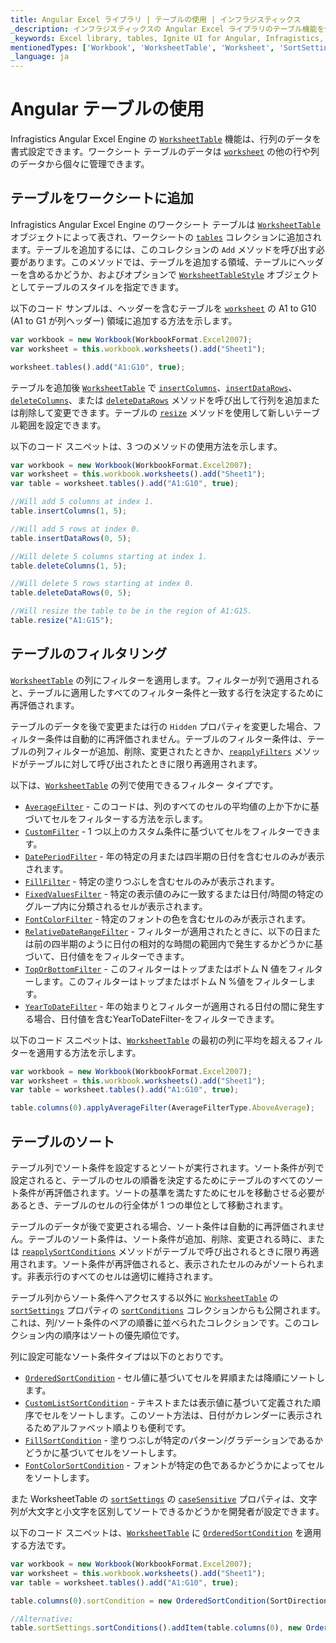 ```yaml
---
title: Angular Excel ライブラリ | テーブルの使用 | インフラジスティックス
_description: インフラジスティックスの Angular Excel ライブラリのテーブル機能を使用して、行と列のデータを書式設定します。詳細については、Ignite UI for Angular Excel のチュートリアルを参照してください。
_keywords: Excel library, tables, Ignite UI for Angular, Infragistics, Excel ライブラリ, テーブル, インフラジスティックス
mentionedTypes: ['Workbook', 'WorksheetTable', 'Worksheet', 'SortSettings']
_language: ja
---
```


# Angular テーブルの使用

Infragistics Angular Excel Engine の [`WorksheetTable`]({environment:dvApiBaseUrl}/products/ignite-ui-angular/api/docs/typescript/latest/classes/worksheettable.html) 機能は、行列のデータを書式設定できます。ワークシート テーブルのデータは [`worksheet`]({environment:dvApiBaseUrl}/products/ignite-ui-angular/api/docs/typescript/latest/classes/worksheettable.html#worksheet) の他の行や列のデータから個々に管理できます。

<!--## Demo

<div class="sample-container loading" style="height: 500px">
    <iframe id="excel-library-overview-sample-iframe" src='{environment:dvDemosBaseUrl}/excel/excel-library-working-with-tables' width="100%" height="100%" seamless frameBorder="0" onload="onXPlatSampleIframeContentLoaded(this);"></iframe>
</div>-->

<div class="divider--half"></div>

## テーブルをワークシートに追加

Infragistics Angular Excel Engine のワークシート テーブルは [`WorksheetTable`]({environment:dvApiBaseUrl}/products/ignite-ui-angular/api/docs/typescript/latest/classes/worksheettable.html) オブジェクトによって表され、ワー​​クシートの [`tables`]({environment:dvApiBaseUrl}/products/ignite-ui-angular/api/docs/typescript/latest/classes/worksheet.html#tables) コレクションに追加されます。テーブルを追加するには、このコレクションの `Add` メソッドを呼び出す必要があります。このメソッドでは、テーブルを追加する領域、テーブルにヘッダーを含めるかどうか、およびオプションで [`WorksheetTableStyle`]({environment:dvApiBaseUrl}/products/ignite-ui-angular/api/docs/typescript/latest/classes/worksheettablestyle.html) オブジェクトとしてテーブルのスタイルを指定できます。

以下のコード サンプルは、ヘッダーを含むテーブルを [`worksheet`]({environment:dvApiBaseUrl}/products/ignite-ui-angular/api/docs/typescript/latest/classes/worksheettable.html#worksheet) の A1 to G10 (A1 to G1 が列ヘッダー) 領域に追加する方法を示します。

```ts
var workbook = new Workbook(WorkbookFormat.Excel2007);
var worksheet = this.workbook.worksheets().add("Sheet1");

worksheet.tables().add("A1:G10", true);
```

テーブルを追加後 [`WorksheetTable`]({environment:dvApiBaseUrl}/products/ignite-ui-angular/api/docs/typescript/latest/classes/worksheettable.html) で [`insertColumns`]({environment:dvApiBaseUrl}/products/ignite-ui-angular/api/docs/typescript/latest/classes/worksheettable.html#insertcolumns)、[`insertDataRows`]({environment:dvApiBaseUrl}/products/ignite-ui-angular/api/docs/typescript/latest/classes/worksheettable.html#insertdatarows)、[`deleteColumns`]({environment:dvApiBaseUrl}/products/ignite-ui-angular/api/docs/typescript/latest/classes/worksheettable.html#deletecolumns)、または [`deleteDataRows`]({environment:dvApiBaseUrl}/products/ignite-ui-angular/api/docs/typescript/latest/classes/worksheettable.html#deletedatarows) メソッドを呼び出して行列を追加または削除して変更できます。テーブルの [`resize`]({environment:dvApiBaseUrl}/products/ignite-ui-angular/api/docs/typescript/latest/classes/worksheettable.html#resize) メソッドを使用して新しいテーブル範囲を設定できます。

以下のコード スニペットは、3 つのメソッドの使用方法を示します。

```ts
var workbook = new Workbook(WorkbookFormat.Excel2007);
var worksheet = this.workbook.worksheets().add("Sheet1");
var table = worksheet.tables().add("A1:G10", true);

//Will add 5 columns at index 1.
table.insertColumns(1, 5);

//Will add 5 rows at index 0.
table.insertDataRows(0, 5);

//Will delete 5 columns starting at index 1.
table.deleteColumns(1, 5);

//Will delete 5 rows starting at index 0.
table.deleteDataRows(0, 5);

//Will resize the table to be in the region of A1:G15.
table.resize("A1:G15");
```

## テーブルのフィルタリング

[`WorksheetTable`]({environment:dvApiBaseUrl}/products/ignite-ui-angular/api/docs/typescript/latest/classes/worksheettable.html) の列にフィルターを適用します。フィルターが列で適用されると、テーブルに適用したすべてのフィルター条件と一致する行を決定するために再評価されます。

テーブルのデータを後で変更または行の `Hidden` プロパティを変更した場合、フィルター条件は自動的に再評価されません。テーブルのフィルター条件は、テーブルの列フィルターが追加、削除、変更されたときか、[`reapplyFilters`]({environment:dvApiBaseUrl}/products/ignite-ui-angular/api/docs/typescript/latest/classes/worksheettable.html#reapplyfilters) メソッドがテーブルに対して呼び出されたときに限り再適用されます。

以下は、[`WorksheetTable`]({environment:dvApiBaseUrl}/products/ignite-ui-angular/api/docs/typescript/latest/classes/worksheettable.html) の列で使用できるフィルター タイプです。

-   [`AverageFilter`]({environment:dvApiBaseUrl}/products/ignite-ui-angular/api/docs/typescript/latest/classes/averagefilter.html) - このコードは、列のすべてのセルの平均値の上か下かに基づいてセルをフィルターする方法を示します。
-   [`CustomFilter`]({environment:dvApiBaseUrl}/products/ignite-ui-angular/api/docs/typescript/latest/classes/customfilter.html) - 1 つ以上のカスタム条件に基づいてセルをフィルターできます。
-   [`DatePeriodFilter`]({environment:dvApiBaseUrl}/products/ignite-ui-angular/api/docs/typescript/latest/classes/dateperiodfilter.html) - 年の特定の月または四半期の日付を含むセルのみが表示されます。
-   [`FillFilter`]({environment:dvApiBaseUrl}/products/ignite-ui-angular/api/docs/typescript/latest/classes/fillfilter.html) - 特定の塗りつぶしを含むセルのみが表示されます。
-   [`FixedValuesFilter`]({environment:dvApiBaseUrl}/products/ignite-ui-angular/api/docs/typescript/latest/classes/fixedvaluesfilter.html) - 特定の表示値のみに一致するまたは日付/時間の特定のグループ内に分類されるセルが表示されます。
-   [`FontColorFilter`]({environment:dvApiBaseUrl}/products/ignite-ui-angular/api/docs/typescript/latest/classes/fontcolorfilter.html) - 特定のフォントの色を含むセルのみが表示されます。
-   [`RelativeDateRangeFilter`]({environment:dvApiBaseUrl}/products/ignite-ui-angular/api/docs/typescript/latest/classes/relativedaterangefilter.html) - フィルターが適用されたときに、以下の日または前の四半期のように日付の相対的な時間の範囲内で発生するかどうかに基づいて、日付値ををフィルターできます。
-   [`TopOrBottomFilter`]({environment:dvApiBaseUrl}/products/ignite-ui-angular/api/docs/typescript/latest/classes/toporbottomfilter.html) - このフィルターはトップまたはボトム N 値をフィルターします。このフィルターはトップまたはボトム N %値をフィルターします。
-   [`YearToDateFilter`]({environment:dvApiBaseUrl}/products/ignite-ui-angular/api/docs/typescript/latest/classes/yeartodatefilter.html) - 年の始まりとフィルターが適用される日付の間に発生する場合、日付値を含むYearToDateFilter-をフィルターできます。

以下のコード スニペットは、[`WorksheetTable`]({environment:dvApiBaseUrl}/products/ignite-ui-angular/api/docs/typescript/latest/classes/worksheettable.html) の最初の列に平均を超えるフィルターを適用する方法を示します。

```ts
var workbook = new Workbook(WorkbookFormat.Excel2007);
var worksheet = this.workbook.worksheets().add("Sheet1");
var table = worksheet.tables().add("A1:G10", true);

table.columns(0).applyAverageFilter(AverageFilterType.AboveAverage);
```

## テーブルのソート

テーブル列でソート条件を設定するとソートが実行されます。ソート条件が列で設定されると、テーブルのセルの順番を決定するためにテーブルのすべてのソート条件が再評価されます。ソートの基準を満たすためにセルを移動させる必要があるとき、テーブルのセルの行全体が 1 つの単位として移動されます。

テーブルのデータが後で変更される場合、ソート条件は自動的に再評価されません。テーブルのソート条件は、ソート条件が追加、削除、変更される時に、または [`reapplySortConditions`]({environment:dvApiBaseUrl}/products/ignite-ui-angular/api/docs/typescript/latest/classes/worksheettable.html#reapplysortconditions) メソッドがテーブルで呼び出されるときに限り再適用されます。ソート条件が再評価されると、表示されたセルのみがソートられます。非表示行のすべてのセルは適切に維持されます。

テーブル列からソート条件へアクセスする以外に [`WorksheetTable`]({environment:dvApiBaseUrl}/products/ignite-ui-angular/api/docs/typescript/latest/classes/worksheettable.html) の [`sortSettings`]({environment:dvApiBaseUrl}/products/ignite-ui-angular/api/docs/typescript/latest/classes/worksheettable.html#sortsettings) プロパティの [`sortConditions`]({environment:dvApiBaseUrl}/products/ignite-ui-angular/api/docs/typescript/latest/classes/sortsettings`1.html#sortconditions) コレクションからも公開されます。これは、列/ソート条件のペアの順番に並べられたコレクションです。このコレクション内の順序はソートの優先順位です。

列に設定可能なソート条件タイプは以下のとおりです。

-   [`OrderedSortCondition`]({environment:dvApiBaseUrl}/products/ignite-ui-angular/api/docs/typescript/latest/classes/orderedsortcondition.html) - セル値に基づいてセルを昇順または降順にソートします。
-   [`CustomListSortCondition`]({environment:dvApiBaseUrl}/products/ignite-ui-angular/api/docs/typescript/latest/classes/customlistsortcondition.html) - テキストまたは表示値に基づいて定義された順序でセルをソートします。このソート方法は、日付がカレンダーに表示されるためアルファベット順よりも便利です。
-   [`FillSortCondition`]({environment:dvApiBaseUrl}/products/ignite-ui-angular/api/docs/typescript/latest/classes/fillsortcondition.html) - 塗りつぶしが特定のパターン/グラデーションであるかどうかに基づいてセルをソートします。
-   [`FontColorSortCondition`]({environment:dvApiBaseUrl}/products/ignite-ui-angular/api/docs/typescript/latest/classes/fontcolorsortcondition.html) - フォントが特定の色であるかどうかによってセルをソートします。

また WorksheetTable の [`sortSettings`]({environment:dvApiBaseUrl}/products/ignite-ui-angular/api/docs/typescript/latest/classes/worksheettable.html#sortsettings) の [`caseSensitive`]({environment:dvApiBaseUrl}/products/ignite-ui-angular/api/docs/typescript/latest/classes/sortsettings`1.html#casesensitive) プロパティは、文字列が大文字と小文字を区別してソートできるかどうかを開発者が設定できます。

以下のコード スニペットは、[`WorksheetTable`]({environment:dvApiBaseUrl}/products/ignite-ui-angular/api/docs/typescript/latest/classes/worksheettable.html) に [`OrderedSortCondition`]({environment:dvApiBaseUrl}/products/ignite-ui-angular/api/docs/typescript/latest/classes/orderedsortcondition.html) を適用する方法です。

```ts
var workbook = new Workbook(WorkbookFormat.Excel2007);
var worksheet = this.workbook.worksheets().add("Sheet1");
var table = worksheet.tables().add("A1:G10", true);

table.columns(0).sortCondition = new OrderedSortCondition(SortDirection.Ascending);

//Alternative:
table.sortSettings.sortConditions().addItem(table.columns(0), new OrderedSortCondition(SortDirection.Ascending));
```

